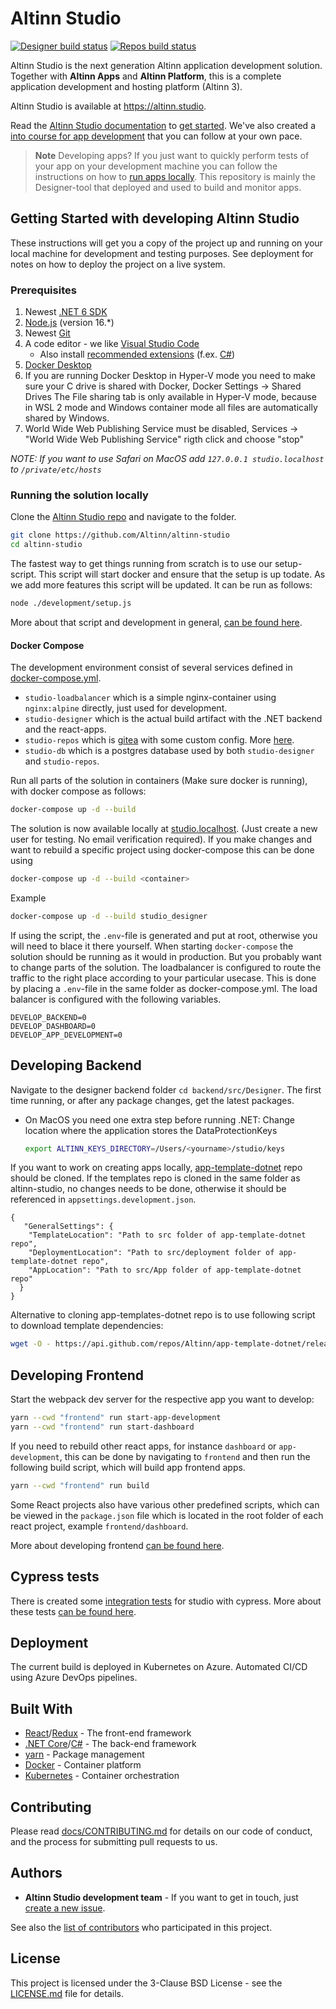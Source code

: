 # Altinn Studio

[![Designer build status](https://dev.azure.com/brreg/altinn-studio/_apis/build/status/altinn-studio/designer-master?label=studio/designer)](https://dev.azure.com/brreg/altinn-studio/_build/latest?definitionId=18)
[![Repos build status](https://dev.azure.com/brreg/altinn-studio/_apis/build/status/altinn-studio/repositories-master?label=studio/repos)](https://dev.azure.com/brreg/altinn-studio/_build/latest?definitionId=28)

Altinn Studio is the next generation Altinn application development solution. Together with **Altinn Apps** and
**Altinn Platform**, this is a complete application development and hosting platform (Altinn 3).

Altinn Studio is available at <https://altinn.studio>.

Read the [Altinn Studio documentation](https://docs.altinn.studio/) to [get started](https://docs.altinn.studio/app/getting-started/).
We've also created a [into course for app development](https://docs.altinn.studio/app/app-dev-course/) that you can follow at your own pace.

> **Note** Developing apps?
> If you just want to quickly perform tests of your app on your development machine you can follow the instructions on
> how to [run apps locally](src/development/README.md). This repository is mainly the Designer-tool that deployed and used to build and
> monitor apps.

## Getting Started with developing Altinn Studio

These instructions will get you a copy of the project up and running on your local machine for development and testing purposes.
See deployment for notes on how to deploy the project on a live system.

### Prerequisites

1. Newest [.NET 6 SDK][2]
2. [Node.js][3] (version 16.\*)
3. Newest [Git][4]
4. A code editor - we like [Visual Studio Code][5]
   - Also install [recommended extensions][6] (f.ex. [C#][7])
5. [Docker Desktop][8]
6. If you are running Docker Desktop in Hyper-V mode you need to make sure your C drive is shared with Docker, Docker
   Settings -> Shared Drives The File sharing tab is only available in Hyper-V mode, because in WSL 2 mode and Windows
   container mode all files are automatically shared by Windows.
7. World Wide Web Publishing Service must be disabled, Services -> "World Wide Web Publishing Service" rigth click and
   choose "stop"

_NOTE: If you want to use Safari on MacOS add `127.0.0.1 studio.localhost` to `/private/etc/hosts`_

### Running the solution locally

Clone the [Altinn Studio repo](https://github.com/Altinn/altinn-studio) and navigate to the folder.

```bash
git clone https://github.com/Altinn/altinn-studio
cd altinn-studio
```

The fastest way to get things running from scratch is to use our setup-script. This script will start docker and
ensure that the setup is up todate. As we add more features this script will be updated. It can be run as follows:

```bash
node ./development/setup.js
```

More about that script and development in general, [can be found here](development/README.md).

#### Docker Compose

The development environment consist of several services defined in [docker-compose.yml](docker-compose.yml).

- `studio-loadbalancer` which is a simple nginx-container using `nginx:alpine` directly, just used for development.
- `studio-designer` which is the actual build artifact with the .NET backend and the react-apps.
- `studio-repos` which is [gitea][20] with some custom config. More [here](gitea/README.md).
- `studio-db` which is a postgres database used by both `studio-designer` and `studio-repos`.

Run all parts of the solution in containers (Make sure docker is running), with docker compose as follows:

```bash
docker-compose up -d --build
```

The solution is now available locally at [studio.localhost](http://studio.localhost). (Just create a new user for testing. No email
verification required). If you make changes and want to rebuild a specific project using docker-compose this can be done using

```bash
docker-compose up -d --build <container>
```

Example

```bash
docker-compose up -d --build studio_designer
```

If using the script, the `.env`-file is generated and put at root, otherwise you will need to blace it there yourself.
When starting `docker-compose` the solution should be running as it would in production. But you probably want to change
parts of the solution. The loadbalancer is configured to route the traffic to the right place according to your
particular usecase. This is done by placing a `.env`-file in the same folder as docker-compose.yml. The load balancer
is configured with the following variables.

```text
DEVELOP_BACKEND=0
DEVELOP_DASHBOARD=0
DEVELOP_APP_DEVELOPMENT=0
```

## Developing Backend

Navigate to the designer backend folder `cd backend/src/Designer`. The first time running, or after any package changes,
get the latest packages.

- On MacOS you need one extra step before running .NET:
  Change location where the application stores the DataProtectionKeys
  ```bash
  export ALTINN_KEYS_DIRECTORY=/Users/<yourname>/studio/keys
  ```

If you want to work on creating apps locally, [app-template-dotnet](https://github.com/Altinn/app-template-dotnet) repo
should be cloned. If the templates repo is cloned in the same folder as altinn-studio, no changes needs to be done,
otherwise it should be referenced in `appsettings.development.json`.

```
{
   "GeneralSettings": {
    "TemplateLocation": "Path to src folder of app-template-dotnet repo",
    "DeploymentLocation": "Path to src/deployment folder of app-template-dotnet repo",
    "AppLocation": "Path to src/App folder of app-template-dotnet repo"
  }
}
```

Alternative to cloning app-templates-dotnet repo is to use following script to download template dependencies:

```sh
wget -O - https://api.github.com/repos/Altinn/app-template-dotnet/releases/latest | jq '.assets[]|select(.name | startswith("app-template-dotnet-") and endswith(".zip"))' | jq '.browser_download_url' | xargs wget -O apptemplate.zip && unzip apptemplate.zip && rm apptemplate.zip
```

## Developing Frontend

Start the webpack dev server for the respective app you want to develop:

```bash
yarn --cwd "frontend" run start-app-development
yarn --cwd "frontend" run start-dashboard
```

If you need to rebuild other react apps, for instance `dashboard` or `app-development`, this can be done by navigating
to `frontend` and then run the following build script, which will build app frontend apps.

```bash
yarn --cwd "frontend" run build
```

Some React projects also have various other predefined scripts, which can be viewed in the `package.json` file
which is located in the root folder of each react project, example `frontend/dashboard`.

More about developing frontend [can be found here](frontend/README.md).

## Cypress tests

There is created some [integration tests](https://github.com/Altinn/altinn-studio/tree/master/frontend/testing/cypress)
for studio with cypress. More about these tests [can be found here](frontend/testing/cypress/README.md).

## Deployment

The current build is deployed in Kubernetes on Azure. Automated CI/CD using Azure DevOps pipelines.

## Built With

- [React](https://reactjs.org/)/[Redux](https://redux.js.org/) - The front-end framework
- [.NET Core](https://docs.microsoft.com/en-us/dotnet/core/)/[C#](https://docs.microsoft.com/en-us/dotnet/csharp/) - The back-end framework
- [yarn](https://yarnpkg.com/) - Package management
- [Docker](https://www.docker.com/) - Container platform
- [Kubernetes](https://kubernetes.io/) - Container orchestration

## Contributing

Please read [docs/CONTRIBUTING.md](docs/CONTRIBUTING.md) for details on our code of conduct, and the process for submitting pull requests to us.

## Authors

- **Altinn Studio development team** - If you want to get in touch, just [create a new issue](https://github.com/Altinn/altinn-studio/issues/new).

See also the [list of contributors](https://github.com/Altinn/altinn-studio/graphs/contributors) who participated in this project.

## License

This project is licensed under the 3-Clause BSD License - see the [LICENSE.md](LICENSE.md) file for details.

[1]: https://docs.altinn.studio/
[2]: https://dotnet.microsoft.com/download/dotnet/6.0
[3]: https://nodejs.org
[4]: https://git-scm.com/downloads
[5]: https://code.visualstudio.com/Download
[6]: https://code.visualstudio.com/docs/editor/extension-gallery#_workspace-recommended-extensions
[7]: https://marketplace.visualstudio.com/items?itemName=ms-vscode.csharp
[8]: https://www.docker.com/products/docker-desktop
[9]: https://github.com/Altinn/altinn-studio
[10]: http://studio.localhost
[11]: https://reactjs.org/
[12]: https://redux.js.org/
[13]: https://docs.microsoft.com/en-us/dotnet/core/
[14]: https://docs.microsoft.com/en-us/dotnet/csharp/
[15]: https://yarnpkg.com/
[16]: https://www.docker.com/
[17]: https://kubernetes.io/
[18]: https://github.com/Altinn/altinn-studio/issues/new
[19]: https://github.com/Altinn/altinn-studio/graphs/contributors
[20]: https://gitea.io/
